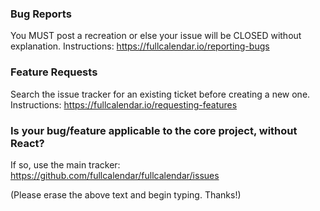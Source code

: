 ### Bug Reports
You MUST post a recreation or else your issue will be CLOSED without explanation.
Instructions: https://fullcalendar.io/reporting-bugs

### Feature Requests
Search the issue tracker for an existing ticket before creating a new one.
Instructions: https://fullcalendar.io/requesting-features

### Is your bug/feature applicable to the core project, without React?
If so, use the main tracker: https://github.com/fullcalendar/fullcalendar/issues

(Please erase the above text and begin typing. Thanks!)

